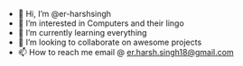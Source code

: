 - 👋 Hi, I’m @er-harshsingh
- 👀 I’m interested in Computers and their lingo
- 🌱 I’m currently learning everything
- 💞️ I’m looking to collaborate on awesome projects
- 📫 How to reach me email @ er.harsh.singh18@gmail.com

<!---
er-harshsingh/er-harshsingh is a ✨ special ✨ repository because its `README.md` (this file) appears on your GitHub profile.
You can click the Preview link to take a look at your changes.
--->
